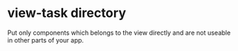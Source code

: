 # view-task directory

Put only components which belongs to the view directly and are not
useable in other parts of your app.
